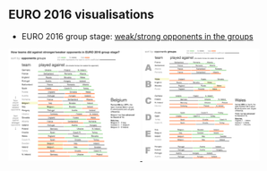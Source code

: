 ## EURO 2016 visualisations
- EURO 2016 group stage: [weak/strong opponents in the groups](https://djamshed.github.io/data-visualisations/euro2016/group-stage.html)

<a href="euro2016-1.png" target="_blank">
  <img src="euro2016-1.png" alt="Screenshot 1" title="Sorted by group strength" height="200px">
</a>

<a href="euro2016-2.png" target="_blank">
  <img src="euro2016-2.png" alt="Screenshot 2" title="Sorted by group" height="200px">
</a>
